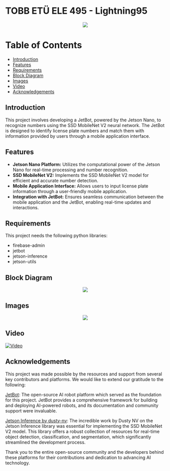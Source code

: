 
# TOBB ETÜ ELE 495 - Lightning95

<center><img src="https://i.hizliresim.com/pj5m2ox.png" /></center>

# Table of Contents
- [Introduction](#introduction)
- [Features](#features)
- [Requirements](#requirements)
- [Block Diagram](#block-diagram)
- [Images](#images)
- [Video](#video)
- [Acknowledgements](#acknowledgements)

## Introduction
This project involves developing a JetBot, powered by the Jetson Nano, to recognize numbers using the SSD MobileNet V2 neural network. The JetBot is designed to identify license plate numbers and match them with information provided by users through a mobile application interface.

## Features

-   **Jetson Nano Platform:** Utilizes the computational power of the Jetson Nano for real-time processing and number recognition.
-   **SSD MobileNet V2:** Implements the SSD MobileNet V2 model for efficient and accurate number detection.
-   **Mobile Application Interface:** Allows users to input license plate information through a user-friendly mobile application.
-   **Integration with JetBot:** Ensures seamless communication between the mobile application and the JetBot, enabling real-time updates and interactions.

## Requirements
This project needs the following python libraries:

 - firebase-admin
 - jetbot
 - jetson-inference
 - jetson-utils

## Block Diagram
<p align = 'center'><img src='https://i.hizliresim.com/f4lx1ta.png' /></p>

## Images
<p align = 'center'><img src='https://i.hizliresim.com/e0wd4k9.jpg' /></p>

## Video
[![Video](https://resmim.net/cdn/2024/07/17/WHtK7R.jpg)](https://youtu.be/mZFRf9zGdFs)

## Acknowledgements

This project was made possible by the resources and support from several key contributors and platforms. We would like to extend our gratitude to the following:

[JetBot](https://jetbot.org/master/): The open-source AI robot platform which served as the foundation for this project. JetBot provides a comprehensive framework for building and deploying AI-powered robots, and its documentation and community support were invaluable.

[Jetson Inference by dusty-nv](https://github.com/dusty-nv/jetson-inference): The incredible work by Dusty NV on the Jetson Inference library was essential for implementing the SSD MobileNet V2 model. This library offers a robust collection of resources for real-time object detection, classification, and segmentation, which significantly streamlined the development process.

Thank you to the entire open-source community and the developers behind these platforms for their contributions and dedication to advancing AI technology.
